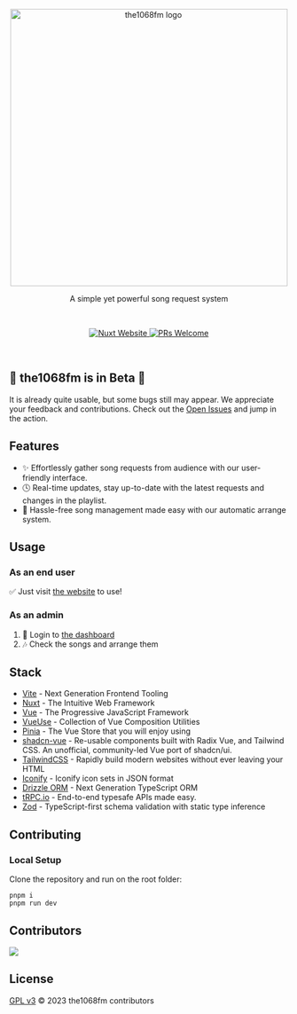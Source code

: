 <p align="center">
  <a href="https://fm.the1068.pictures" target="_blank" rel="noopener noreferrer">
    <img width="500" src="https://oss.the1068.pictures/readme-hero.png" alt="the1068fm logo">
  </a>
</p>

<p align="center">
A simple yet powerful song request system
</p>

<br/>
<p align="center">
  <a href="https://nuxt.com">
  <img src="https://img.shields.io/badge/Built%20With%20Nuxt-18181B?logo=nuxt.js" alt="Nuxt Website">
  </a>
  <a href="https://github.com/SMS-COSMO/the1068fm/pulls">
  <img src="https://img.shields.io/badge/PRs-welcome-blue.svg" alt="PRs Welcome">
  </a>
</p>
<br/>

## 🚧 the1068fm is in Beta 🚧

It is already quite usable, but some bugs still may appear. We appreciate your feedback and contributions. Check out the [Open Issues](https://github.com/sms-cosmo/the1068fm/issues) and jump in the action.

## Features
- ✨ Effortlessly gather song requests from audience with our user-friendly interface.
- 🕓 Real-time updates, stay up-to-date with the latest requests and changes in the playlist.
- 💪 Hassle-free song management made easy with our automatic arrange system.

## Usage

### As an end user
✅ Just visit [the website](https://fm.the1068.pictures) to use!

### As an admin
1. 🔐 Login to [the dashboard](https://fm.the1068.pictures/login)
2. 🎶 Check the songs and arrange them

## Stack

- [Vite](https://vitejs.dev/) - Next Generation Frontend Tooling
- [Nuxt](https://nuxt.com/) - The Intuitive Web Framework
- [Vue](https://vuejs.org/) - The Progressive JavaScript Framework
- [VueUse](https://vueuse.org/) - Collection of Vue Composition Utilities
- [Pinia](https://pinia.vuejs.org/) - The Vue Store that you will enjoy using
- [shadcn-vue](https://www.shadcn-vue.com/) - Re-usable components built with Radix Vue, and Tailwind CSS. An unofficial, community-led Vue port of shadcn/ui.
- [TailwindCSS](https://uno.antfu.me/) - Rapidly build modern websites without ever leaving your HTML
- [Iconify](https://github.com/iconify/icon-sets#iconify-icon-sets-in-json-format) - Iconify icon sets in JSON format
- [Drizzle ORM](https://orm.drizzle.team/) - Next Generation TypeScript ORM
- [tRPC.io](https://trpc.io/) - End-to-end typesafe APIs made easy.
- [Zod](https://zod.dev) - TypeScript-first schema validation with static type inference

## Contributing

### Local Setup

Clone the repository and run on the root folder:

```
pnpm i
pnpm run dev
```

## Contributors

<a href="https://github.com/sms-cosmo/the1068fm/graphs/contributors">
  <img src="https://contrib.rocks/image?repo=sms-cosmo/the1068fm" />   
</a> 

## License

[GPL v3](./LICENSE) &copy; 2023 the1068fm contributors